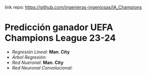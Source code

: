 link repo: https://github.com/ingenieras-ingeniosas/IA_Champions

# Predicción ganador UEFA Champions League 23-24
- *Regresión Lineal*: **Man. City**
- *Árbol Regresión*: 
- *Red Nueronal*: **Man. City**
- *Red Neuronal Convolucional*:
